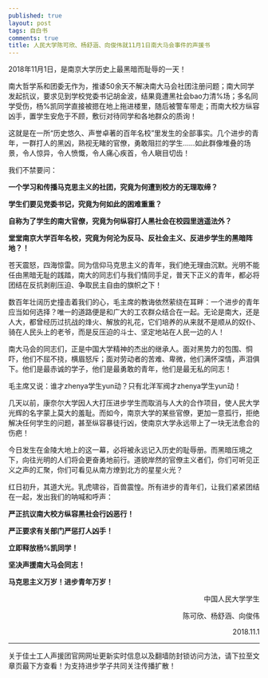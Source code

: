 ```yaml
---
published: true
layout: post
tags: 自白书
comments: true
title: 人民大学陈可欣、杨舒涵、向俊伟就11月1日南大马会事件的声援书
---
```


2018年11月1日，是南京大学历史上最黑暗而耻辱的一天！
 
南大哲学系和团委无作为，推诿50余天不解决南大马会社团注册问题；南大同学发起抗议，要求见到学校党委书记胡金波，结果竟遭黑社会bao力清%场；多名同学受伤，杨%凯同学直接被摁在地上拖进楼里，随后被警车带走；而南大校方纵容凶手，置学生安危于不顾，敷衍对待同学和各地群众的质询！
 
这就是在一所“历史悠久、声誉卓著的百年名校”里发生的全部事实。几个进步的青年，一群打人的黑凶，熟视无睹的官僚，勇敢阻拦的学生……如此群像堆叠的场景，令人惊异，令人愤慨，令人痛心疾首，令人瞋目切齿！
 
我们不禁要问：

<b>一个学习和传播马克思主义的社团，究竟为何遭到校方的无理取缔？</b>

<b>学生们要见党委书记，究竟为何如此的困难重重？</b>

<b>自称为了学生的南大官僚，究竟为何纵容打人黑社会在校园里逍遥法外？</b>

<b>堂堂南京大学百年名校，究竟为何沦为反马、反社会主义、反进步学生的黑暗阵地？！</b>
 
苍天震怒，四海惊雷。同为信仰马克思主义的青年，我们绝无理由沉默。光明不能任由黑暗无耻的践踏，南大的同志们与我们情同手足，普天下正义的青年，都必将团结在反抗剥削压迫、争取民主自由的旗帜之下！
 
数百年壮阔历史撞击着我们的心，毛主席的教诲依然萦绕在耳畔：一个进步的青年应当如何选择？唯一的道路便是和广大的工农群众结合在一起。无论是南大，还是人大，都曾经历过抗战的烽火、解放的礼花，它们培养的从来就不是顺从的奴仆、骑在人民头上的老爷，而是反压迫的斗士、坚定地站在人民一边的人！
 
南大马会的同志们，正是中国大学精神的杰出的继承人。面对黑势力的包围、恫吓，他们不屈不挠，横眉怒斥；面对劳动者的苦难、卑微，他们满怀深情，声泪俱下。他们是最赤诚的学子，他们是最勇敢的青年，他们是最无私的同志！
 
毛主席又说：谁才zhenya学生yun动？只有北洋军阀才zhenya学生yun动！
 
几天以前，康奈尔大学因人大打压进步学生而取消与人大的合作项目，使人民大学光辉的名字蒙上莫大的羞耻。而如今，南京大学的某些官僚，更加一意孤行，拒绝解决任何学生的问题，甚至纵容暴徒行凶，使南京大学永远带上了一块无法愈合的伤疤！
 
今日发生在金陵大地上的这一幕，必将被永远记入历史的耻辱册。而黑暗压境之下，向往光明的人们将会更奋勇地前行。道貌岸然的官僚主义者们，你们可听见正义之声的汇聚，你们可看见从南方燎到北方的星星火光？
 
红日初升，其道大光。乳虎啸谷，百兽震惶。所有进步的青年们，让我们紧紧团结在一起，发出我们的呐喊和呼声：

**严正抗议南大校方纵容黑社会行凶恶行！**

**严正要求有关部门严惩打人凶手！**
 
**立即释放杨%凯同学！**

**坚决声援南大马会同志！**

**马克思主义万岁！进步青年万岁！**

<p align="right">中国人民大学学生</p>

<p align="right">陈可欣、杨舒涵、向俊伟</p>

<p align="right">2018.11.1</p>

---
关于佳士工人声援团官网网址更新实时信息以及翻墙防封锁访问方法，请下拉至文章页最下方查看！为支持进步学子共同关注传播扩散！

